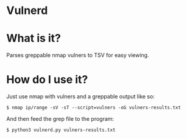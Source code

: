 # Vulnerd

# What is it?

Parses greppable nmap vulners to TSV for easy viewing. 

# How do I use it?

Just use nmap with vulners and a greppable output like so:

```
$ nmap ip/range -sV -sT --script=vulners -oG vulners-results.txt
```

And then feed the grep file to the program:

```
$ python3 vulnerd.py vulners-results.txt
```

